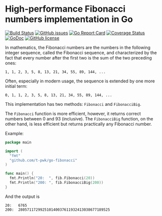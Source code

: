 # High-performance Fibonacci numbers implementation in Go

[![Build Status](https://travis-ci.com/T-PWK/go-fibonacci.svg?branch=v1.0.0)](https://travis-ci.com/T-PWK/go-fibonacci)
[![GitHub issues](https://img.shields.io/github/issues/T-PWK/go-fibonacci.svg)](https://github.com/T-PWK/go-fibonacci/issues)
[![Go Report Card](https://goreportcard.com/badge/github.com/T-PWK/go-fibonacci)](https://goreportcard.com/report/github.com/T-PWK/go-fibonacci)
[![Coverage Status](https://coveralls.io/repos/github/T-PWK/go-fibonacci/badge.svg?branch=v1.0.0)](https://coveralls.io/github/T-PWK/go-fibonacci?branch=master)
[![GoDoc](https://godoc.org/github.com/T-PWK/go-fibonacci?status.svg)](https://godoc.org/github.com/T-PWK/go-fibonacci)
[![GitHub license](https://img.shields.io/badge/license-MIT-blue.svg)](https://blog.abelotech.com/mit-license/)

In mathematics, the Fibonacci numbers are the numbers in the following integer sequence, called the Fibonacci sequence, and characterized by the fact that every number after the first two is the sum of the two preceding ones:

```
1, 1, 2, 3, 5, 8, 13, 21, 34, 55, 89, 144, ...
```

Often, especially in modern usage, the sequence is extended by one more initial term:

```
0, 1, 1, 2, 3, 5, 8, 13, 21, 34, 55, 89, 144, ...
```

This implementation has two methods: `Fibonacci` and `FibonacciBig`. 

The `Fibonacci` function is more efficient, however, it returns correct numbers between 0 and 93 (inclusive). The `FibonacciBig` function, on the other hand, is less efficient but returns practically any Fibonacci number.

Example:

```go
package main

import (
  "fmt"
  "github.com/t-pwk/go-fibonacci"
)

func main() {
  fmt.Println("20:  ", fib.Fibonacci(20))
  fmt.Println("200: ", fib.FibonacciBig(200))
}
```

And the output is

```
20:   6765
200:  280571172992510140037611932413038677189525
```
